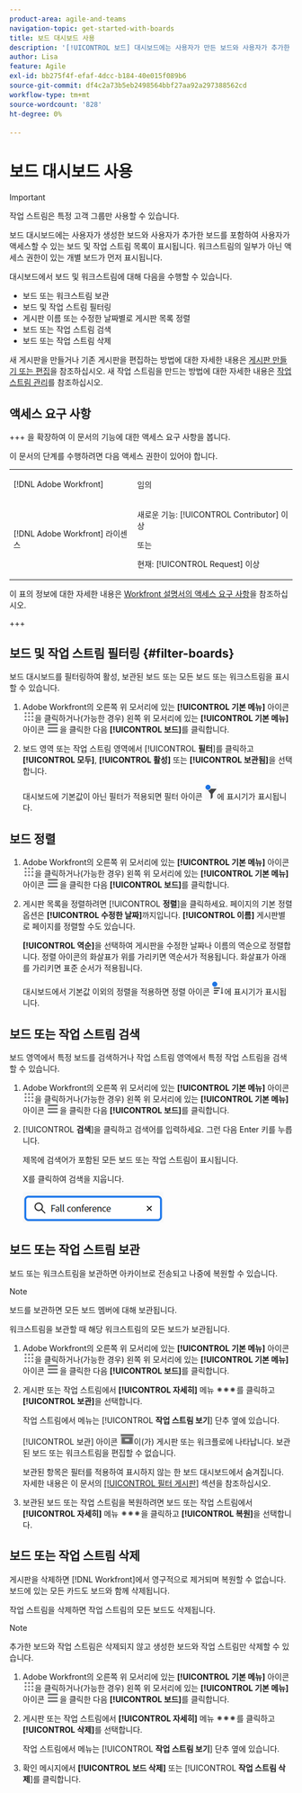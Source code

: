 ```yaml
---
product-area: agile-and-teams
navigation-topic: get-started-with-boards
title: 보드 대시보드 사용
description: '[!UICONTROL 보드] 대시보드에는 사용자가 만든 보드와 사용자가 추가한 보드를 포함하여 사용자가 액세스할 수 있는 보드 목록이 표시됩니다.'
author: Lisa
feature: Agile
exl-id: bb275f4f-efaf-4dcc-b184-40e015f089b6
source-git-commit: df4c2a73b5eb2498564bbf27aa92a297388562cd
workflow-type: tm+mt
source-wordcount: '828'
ht-degree: 0%

---
```


# 보드 대시보드 사용

<!-- Audited: 1/2024 -->

>[!IMPORTANT]
>
>작업 스트림은 특정 고객 그룹만 사용할 수 있습니다.

보드 대시보드에는 사용자가 생성한 보드와 사용자가 추가한 보드를 포함하여 사용자가 액세스할 수 있는 보드 및 작업 스트림 목록이 표시됩니다. 워크스트림의 일부가 아닌 액세스 권한이 있는 개별 보드가 먼저 표시됩니다.

대시보드에서 보드 및 워크스트림에 대해 다음을 수행할 수 있습니다.

* 보드 또는 워크스트림 보관
* 보드 및 작업 스트림 필터링
* 게시판 이름 또는 수정한 날짜별로 게시판 목록 정렬
* 보드 또는 작업 스트림 검색
* 보드 또는 작업 스트림 삭제

새 게시판을 만들거나 기존 게시판을 편집하는 방법에 대한 자세한 내용은 [게시판 만들기 또는 편집](../../agile/get-started-with-boards/create-edit-board.md)을 참조하십시오. 새 작업 스트림을 만드는 방법에 대한 자세한 내용은 [작업 스트림 관리](/help/quicksilver/agile/use-boards-agile-planning-tools/manage-collections.md)를 참조하십시오.

## 액세스 요구 사항

+++ 을 확장하여 이 문서의 기능에 대한 액세스 요구 사항을 봅니다.

이 문서의 단계를 수행하려면 다음 액세스 권한이 있어야 합니다.

<table style="table-layout:auto"> 
 <col> 
 <col> 
 <tbody> 
  <tr> 
   <td role="rowheader">[!DNL Adobe Workfront]</td> 
   <td> <p>임의</p> </td> 
  </tr> 
  <tr> 
   <td role="rowheader">[!DNL Adobe Workfront] 라이센스</td> 
   <td> 
   <p>새로운 기능: [!UICONTROL Contributor] 이상</p> 
   <p>또는</p>
   <p>현재: [!UICONTROL Request] 이상</p>
   </td> 
  </tr> 
 </tbody> 
</table>

이 표의 정보에 대한 자세한 내용은 [Workfront 설명서의 액세스 요구 사항](/help/quicksilver/administration-and-setup/add-users/access-levels-and-object-permissions/access-level-requirements-in-documentation.md)을 참조하십시오.

+++


## 보드 및 작업 스트림 필터링 {#filter-boards}

보드 대시보드를 필터링하여 활성, 보관된 보드 또는 모든 보드 또는 워크스트림을 표시할 수 있습니다.

1. Adobe Workfront의 오른쪽 위 모서리에 있는 **[!UICONTROL 기본 메뉴]** 아이콘 ![기본 메뉴](/help/_includes/assets/main-menu-icon.png)을 클릭하거나(가능한 경우) 왼쪽 위 모서리에 있는 **[!UICONTROL 기본 메뉴]** 아이콘 ![기본 메뉴](/help/_includes/assets/main-menu-icon-left-nav.png)을 클릭한 다음 **[!UICONTROL 보드]**&#x200B;를 클릭합니다.
1. 보드 영역 또는 작업 스트림 영역에서 [!UICONTROL **필터**]&#x200B;를 클릭하고 **[!UICONTROL 모두]**, **[!UICONTROL 활성]** 또는 **[!UICONTROL 보관됨]**&#x200B;을 선택합니다.

   대시보드에 기본값이 아닌 필터가 적용되면 필터 아이콘 ![대시보드에 적용된 필터](assets/boards-filterapplied-30x30.png)에 표시기가 표시됩니다.

## 보드 정렬

1. Adobe Workfront의 오른쪽 위 모서리에 있는 **[!UICONTROL 기본 메뉴]** 아이콘 ![기본 메뉴](/help/_includes/assets/main-menu-icon.png)을 클릭하거나(가능한 경우) 왼쪽 위 모서리에 있는 **[!UICONTROL 기본 메뉴]** 아이콘 ![기본 메뉴](/help/_includes/assets/main-menu-icon-left-nav.png)을 클릭한 다음 **[!UICONTROL 보드]**&#x200B;를 클릭합니다.
1. 게시판 목록을 정렬하려면 [!UICONTROL **정렬**]&#x200B;을 클릭하세요. 페이지의 기본 정렬 옵션은 **[!UICONTROL 수정한 날짜]**&#x200B;까지입니다. **[!UICONTROL 이름]** 게시판별로 페이지를 정렬할 수도 있습니다.

   **[!UICONTROL 역순]**&#x200B;을 선택하여 게시판을 수정한 날짜나 이름의 역순으로 정렬합니다. 정렬 아이콘의 화살표가 위를 가리키면 역순서가 적용됩니다. 화살표가 아래를 가리키면 표준 순서가 적용됩니다.

   대시보드에서 기본값 이외의 정렬을 적용하면 정렬 아이콘 ![정렬 적용됨](assets/sort-applied-boards.png)에 표시기가 표시됩니다.

## 보드 또는 작업 스트림 검색

보드 영역에서 특정 보드를 검색하거나 작업 스트림 영역에서 특정 작업 스트림을 검색할 수 있습니다.

1. Adobe Workfront의 오른쪽 위 모서리에 있는 **[!UICONTROL 기본 메뉴]** 아이콘 ![기본 메뉴](/help/_includes/assets/main-menu-icon.png)을 클릭하거나(가능한 경우) 왼쪽 위 모서리에 있는 **[!UICONTROL 기본 메뉴]** 아이콘 ![기본 메뉴](/help/_includes/assets/main-menu-icon-left-nav.png)을 클릭한 다음 **[!UICONTROL 보드]**&#x200B;를 클릭합니다.
1. [!UICONTROL **검색**]&#x200B;을 클릭하고 검색어를 입력하세요. 그런 다음 Enter 키를 누릅니다.

   제목에 검색어가 포함된 모든 보드 또는 작업 스트림이 표시됩니다.

   X를 클릭하여 검색을 지웁니다.

   ![대시보드에서 게시판 검색](assets/boards-searchbox.png)

## 보드 또는 작업 스트림 보관

보드 또는 워크스트림을 보관하면 아카이브로 전송되고 나중에 복원할 수 있습니다.

>[!NOTE]
>
>보드를 보관하면 모든 보드 멤버에 대해 보관됩니다.
>
>워크스트림을 보관할 때 해당 워크스트림의 모든 보드가 보관됩니다.

1. Adobe Workfront의 오른쪽 위 모서리에 있는 **[!UICONTROL 기본 메뉴]** 아이콘 ![기본 메뉴](/help/_includes/assets/main-menu-icon.png)을 클릭하거나(가능한 경우) 왼쪽 위 모서리에 있는 **[!UICONTROL 기본 메뉴]** 아이콘 ![기본 메뉴](/help/_includes/assets/main-menu-icon-left-nav.png)을 클릭한 다음 **[!UICONTROL 보드]**&#x200B;를 클릭합니다.
1. 게시판 또는 작업 스트림에서 **[!UICONTROL 자세히]** 메뉴 ![추가 메뉴](assets/more-icon-spectrum.png)를 클릭하고 **[!UICONTROL 보관]**&#x200B;을 선택합니다.

   작업 스트림에서 메뉴는 [!UICONTROL **작업 스트림 보기**] 단추 옆에 있습니다.

   [!UICONTROL 보관] 아이콘 ![보관](assets/archive-icon-spectrum-25x20.png)이(가) 게시판 또는 워크플로에 나타납니다. 보관된 보드 또는 워크스트림을 편집할 수 없습니다.

   보관된 항목은 필터를 적용하여 표시하지 않는 한 보드 대시보드에서 숨겨집니다. 자세한 내용은 이 문서의 [[!UICONTROL 필터 게시판]](#filter-boards) 섹션을 참조하십시오.

1. 보관된 보드 또는 작업 스트림을 복원하려면 보드 또는 작업 스트림에서 **[!UICONTROL 자세히]** 메뉴 ![추가 메뉴 아이콘](assets/more-icon-spectrum.png)을 클릭하고 **[!UICONTROL 복원]**&#x200B;을 선택합니다.

## 보드 또는 작업 스트림 삭제

게시판을 삭제하면 [!DNL Workfront]에서 영구적으로 제거되며 복원할 수 없습니다. 보드에 있는 모든 카드도 보드와 함께 삭제됩니다.

작업 스트림을 삭제하면 작업 스트림의 모든 보드도 삭제됩니다.

>[!NOTE]
>
>추가한 보드와 작업 스트림은 삭제되지 않고 생성한 보드와 작업 스트림만 삭제할 수 있습니다.

1. Adobe Workfront의 오른쪽 위 모서리에 있는 **[!UICONTROL 기본 메뉴]** 아이콘 ![기본 메뉴](/help/_includes/assets/main-menu-icon.png)을 클릭하거나(가능한 경우) 왼쪽 위 모서리에 있는 **[!UICONTROL 기본 메뉴]** 아이콘 ![기본 메뉴](/help/_includes/assets/main-menu-icon-left-nav.png)을 클릭한 다음 **[!UICONTROL 보드]**&#x200B;를 클릭합니다.
1. 게시판 또는 작업 스트림에서 **[!UICONTROL 자세히]** 메뉴 ![[!UICONTROL 추가 메뉴]](assets/more-icon-spectrum.png)를 클릭하고 **[!UICONTROL 삭제]**&#x200B;를 선택합니다.

   작업 스트림에서 메뉴는 [!UICONTROL **작업 스트림 보기**] 단추 옆에 있습니다.

1. 확인 메시지에서 **[!UICONTROL 보드 삭제]** 또는 [!UICONTROL **작업 스트림 삭제**]&#x200B;를 클릭합니다.

<!-- ## Move a board to a workstream

You can move a standalone board into a workstream, or move a board from one workstream to another workstream.

>[!NOTE]
>
>You can only move boards that you created, not boards that you were added to.

1. Click the **[!UICONTROL Main Menu]** icon ![](assets/main-menu-icon.png) in the upper-right corner of [!DNL Adobe Workfront], then click **[!UICONTROL Boards]**.
1. Click the **[!UICONTROL More]** menu ![[!UICONTROL More menu]](assets/more-icon-spectrum.png) on the board, and select [!UICONTROL **Move to workstream**].
1. Select which workstream to add the board to, and click [!UICONTROL **Move**].

   The board is moved into the workstream and no longer appears in the [!UICONTROL Boards] area.
   If you have not created a workstream yet, you are prompted to create one to move the board into.
-->
